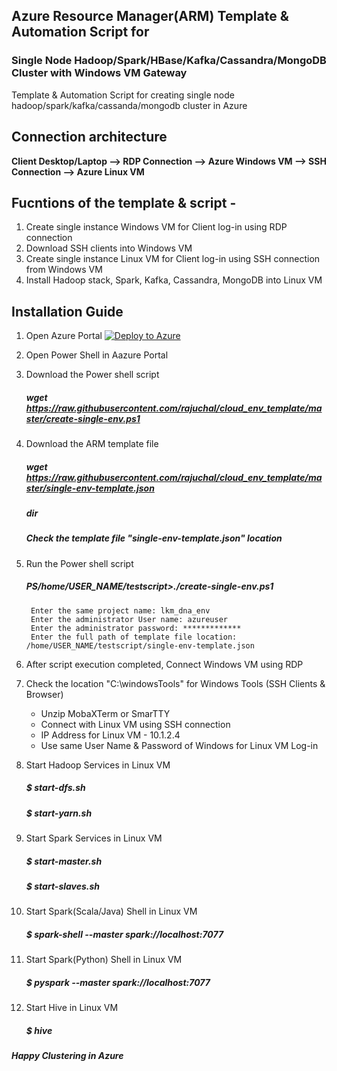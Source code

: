 ##  Azure Resource Manager(ARM) Template & Automation Script for 
###  Single Node Hadoop/Spark/HBase/Kafka/Cassandra/MongoDB Cluster with Windows VM Gateway

Template & Automation Script for creating single node hadoop/spark/kafka/cassanda/mongodb cluster in Azure

## Connection architecture

**Client Desktop/Laptop --> RDP Connection --> Azure Windows VM --> SSH Connection --> Azure Linux VM**

## Fucntions of the template & script -
1. Create single instance Windows VM for Client log-in using RDP connection
2. Download SSH clients into Windows VM
3. Create single instance Linux VM for Client log-in using SSH connection from Windows VM
4. Install Hadoop stack, Spark, Kafka, Cassandra, MongoDB into Linux VM

## Installation Guide

1. Open Azure Portal   [![Deploy to Azure](https://aka.ms/deploytoazurebutton)](https://portal.azure.com/)

2. Open Power Shell in Aazure Portal
3. Download the Power shell script 

    ##### wget https://raw.githubusercontent.com/rajuchal/cloud_env_template/master/create-single-env.ps1

4. Download the ARM template file

    ##### wget  https://raw.githubusercontent.com/rajuchal/cloud_env_template/master/single-env-template.json
    ##### dir

    ##### Check the template file "single-env-template.json" location

5. Run the Power shell script

    ##### PS/home/USER_NAME/testscript>./create-single-env.ps1
        Enter the same project name: lkm_dna_env
        Enter the administrator User name: azureuser
        Enter the administrator password: *************
        Enter the full path of template file location: /home/USER_NAME/testscript/single-env-template.json

6. After script execution completed, Connect Windows VM using RDP
7. Check the location "C:\windowsTools" for Windows Tools (SSH Clients & Browser)
   - Unzip MobaXTerm or SmarTTY
   - Connect with Linux VM using SSH connection
   - IP Address for Linux VM - 10.1.2.4
   - Use same User Name & Password of Windows for Linux VM Log-in 

8. Start Hadoop Services in Linux VM
    ##### $ start-dfs.sh
    ##### $ start-yarn.sh

9. Start Spark Services in Linux VM
    ##### $ start-master.sh
    ##### $ start-slaves.sh

10. Start Spark(Scala/Java) Shell  in Linux VM

    ##### $ spark-shell --master spark://localhost:7077

11. Start Spark(Python) Shell  in Linux VM

    ##### $ pyspark --master spark://localhost:7077

12. Start Hive  in Linux VM

    ##### $ hive


**_Happy Clustering in Azure_**


